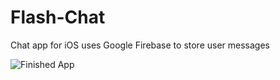 # Flash-Chat
Chat app for iOS uses Google Firebase to store user messages

![Finished App](https://i.imgur.com/TsZkCsf.gif)
